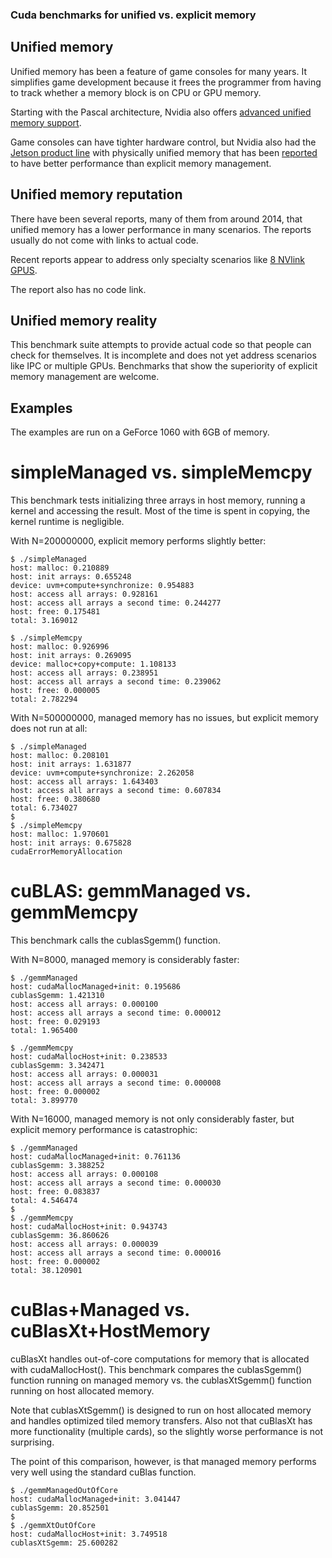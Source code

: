 
### Cuda benchmarks for unified vs. explicit memory


## Unified memory

Unified memory has been a feature of game consoles for many years. It simplifies game development because it frees the programmer from having to track whether a memory block is on CPU or GPU memory.


Starting with the Pascal architecture, Nvidia also offers [advanced unified memory support](https://devblogs.nvidia.com/unified-memory-cuda-beginners/).


Game consoles can have tighter hardware control, but Nvidia also had the [Jetson product line](https://en.wikipedia.org/wiki/Nvidia_Jetson) with physically unified memory that has been [reported](https://devtalk.nvidia.com/default/topic/1029853/does-unified-memory-and-zero-copy-always-better-than-cudamemcpy-/) to have better performance than explicit memory management.


## Unified memory reputation

There have been several reports, many of them from around 2014, that unified memory has a lower performance in many scenarios. The reports usually do not come with links to actual code.

Recent reports appear to address only specialty scenarios like [8 NVlink GPUS](https://devtalk.nvidia.com/default/topic/1029706/cuda-programming-and-performance/partial-fail-of-peer-access-in-8-volta-gpu-instance-p3-16xlarge-on-aws-gt-huge-slowdown-/).

The report also has no code link.



## Unified memory reality

This benchmark suite attempts to provide actual code so that people can check for themselves. It is incomplete and does not yet address scenarios like IPC or multiple GPUs. Benchmarks that show the superiority of explicit memory management are welcome.


## Examples

The examples are run on a GeForce 1060 with 6GB of memory.

# simpleManaged vs. simpleMemcpy

This benchmark tests initializing three arrays in host memory, running a kernel and accessing the result. Most of the time is spent in copying, the kernel runtime is negligible.

With N=200000000, explicit memory performs slightly better:


```
$ ./simpleManaged 
host: malloc: 0.210889
host: init arrays: 0.655248
device: uvm+compute+synchronize: 0.954883
host: access all arrays: 0.928161
host: access all arrays a second time: 0.244277
host: free: 0.175481
total: 3.169012

$ ./simpleMemcpy 
host: malloc: 0.926996
host: init arrays: 0.269095
device: malloc+copy+compute: 1.108133
host: access all arrays: 0.238951
host: access all arrays a second time: 0.239062
host: free: 0.000005
total: 2.782294
```

With N=500000000, managed memory has no issues, but explicit memory does not run at all:


```
$ ./simpleManaged 
host: malloc: 0.208101
host: init arrays: 1.631877
device: uvm+compute+synchronize: 2.262058
host: access all arrays: 1.643403
host: access all arrays a second time: 0.607834
host: free: 0.380680
total: 6.734027
$ 
$ ./simpleMemcpy 
host: malloc: 1.970601
host: init arrays: 0.675828
cudaErrorMemoryAllocation

```

# cuBLAS: gemmManaged vs. gemmMemcpy

This benchmark calls the cublasSgemm() function.

With N=8000, managed memory is considerably faster:

```
$ ./gemmManaged
host: cudaMallocManaged+init: 0.195686
cublasSgemm: 1.421310
host: access all arrays: 0.000100
host: access all arrays a second time: 0.000012
host: free: 0.029193
total: 1.965400

$ ./gemmMemcpy 
host: cudaMallocHost+init: 0.238533
cublasSgemm: 3.342471
host: access all arrays: 0.000031
host: access all arrays a second time: 0.000008
host: free: 0.000002
total: 3.899770
```

With N=16000, managed memory is not only considerably faster, but explicit memory performance is catastrophic:

```
$ ./gemmManaged
host: cudaMallocManaged+init: 0.761136
cublasSgemm: 3.388252
host: access all arrays: 0.000108
host: access all arrays a second time: 0.000030
host: free: 0.083837
total: 4.546474
$ 
$ ./gemmMemcpy 
host: cudaMallocHost+init: 0.943743
cublasSgemm: 36.860626
host: access all arrays: 0.000039
host: access all arrays a second time: 0.000016
host: free: 0.000002
total: 38.120901
```


# cuBlas+Managed vs. cuBlasXt+HostMemory

cuBlasXt handles out-of-core computations for memory that is allocated with cudaMallocHost(). This benchmark compares the cublasSgemm() function running on managed memory vs. the cublasXtSgemm() function running on host allocated memory.

Note that cublasXtSgemm() is designed to run on host allocated memory and handles optimized tiled memory transfers. Also not that cuBlasXt has more functionality (multiple cards), so the slightly worse performance is not surprising.

The point of this comparison, however, is that managed memory performs very well using the standard cuBlas function.

```
$ ./gemmManagedOutOfCore 
host: cudaMallocManaged+init: 3.041447
cublasSgemm: 20.852501
$ 
$ ./gemmXtOutOfCore 
host: cudaMallocHost+init: 3.749518
cublasXtSgemm: 25.600282
```
